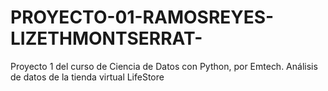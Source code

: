 # PROYECTO-01-RAMOSREYES-LIZETHMONTSERRAT-
Proyecto 1 del curso de Ciencia de Datos con Python, por Emtech. Análisis de datos de la tienda virtual LifeStore
